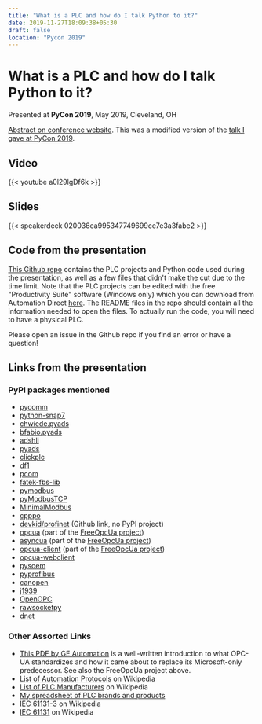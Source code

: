 ```yaml
---
title: "What is a PLC and how do I talk Python to it?"
date: 2019-11-27T18:09:38+05:30
draft: false
location: "Pycon 2019"
---
```


What is a PLC and how do I talk Python to it?
=============================================

Presented at **PyCon 2019**, May 2019, Cleveland, OH

[Abstract on conference website](https://2019.northbaypython.org/schedule/presentation/17/). This was a modified version of the [talk I gave at PyCon 2019](./pycon2019.html).

Video
-----

{{< youtube a0l29lgDf6k >}}

Slides
------

{{< speakerdeck 020036ea995347749699ce7e3a3fabe2 >}}

Code from the presentation
--------------------------

[This Github repo](https://github.com/jonemo/pycon2019-plc-demo) contains the PLC projects and Python code used during the presentation, as well as a few files that didn't make the cut due to the time limit.
 Note that the PLC projects can be edited with the free "Productivity Suite" software (Windows only) which you can download from Automation Direct [here](https://support.automationdirect.com/products/p3000.html).
 The README files in the repo should contain all the information needed to open the files.
 To actually run the code, you will need to have a physical PLC.

Please open an issue in the Github repo if you find an error or have a question!

Links from the presentation
---------------------------

### PyPI packages mentioned

* [pycomm](https://pypi.org/project/pycomm/)
* [python-snap7](https://pypi.org/project/python-snap7/)
* [chwiede.pyads](https://pypi.org/project/chwiede.pyads/)
* [bfabio.pyads](https://pypi.org/project/bfabio.pyads/)
* [adshli](https://pypi.org/project/adshli/)
* [pyads](https://pypi.org/project/pyads/)
* [clickplc](https://pypi.org/project/clickplc/)
* [df1](https://pypi.org/project/df1/)
* [pcom](https://pypi.org/project/pcom/)
* [fatek-fbs-lib](https://pypi.org/project/fatek-fbs-lib/)
* [pymodbus](https://pypi.org/project/pymodbus/)
* [pyModbusTCP](https://pypi.org/project/pyModbusTCP/)
* [MinimalModbus](https://pypi.org/project/MinimalModbus/)
* [cpppo](https://pypi.org/project/cpppo/)
* [devkid/profinet](https://github.com/devkid/profinet) (Github link, no PyPI project)
* [opcua](https://pypi.org/project/opcua/) (part of the [FreeOpcUa project](https://github.com/FreeOpcUa/))
* [asyncua](https://pypi.org/project/asyncua/) (part of the [FreeOpcUa project](https://github.com/FreeOpcUa/))
* [opcua-client](https://pypi.org/project/opcua-client/) (part of the [FreeOpcUa project](https://github.com/FreeOpcUa/))
* [opcua-webclient](https://pypi.org/project/opcua-webclient/)
* [pysoem](https://pypi.org/project/pysoem/)
* [pyprofibus](https://pypi.org/project/pyprofibus/)
* [canopen](https://pypi.org/project/canopen/)
* [j1939](https://pypi.org/project/j1939/)
* [OpenOPC](https://pypi.org/project/OpenOPC/)
* [rawsocketpy](https://pypi.org/project/rawsocketpy/)
* [dnet](https://pypi.org/project/dnet/)

### Other Assorted Links

* [This PDF by GE Automation](http://www.geautomation.com/system/files/files/opc_ua_-_the_information_backbone_wp_gft909_2.pdf) is a well-written introduction to what OPC-UA standardizes and how it came about to replace its Microsoft-only predecessor. See also the FreeOpcUa project above.
* [List of Automation Protocols](https://en.wikipedia.org/wiki/List_of_automation_protocols) on Wikipedia
* [List of PLC Manufacturers](https://en.wikipedia.org/wiki/List_of_PLC_manufacturers) on Wikipedia
* [My spreadsheet of PLC brands and products](http://jonemo.github.io/neubertify/2019/04/27/list-of-plc-brand-names-and-products/)
* [IEC 61131-3](https://en.wikipedia.org/wiki/IEC_61131-3) on Wikipedia
* [IEC 61131](https://en.wikipedia.org/wiki/IEC_61131) on Wikipedia
